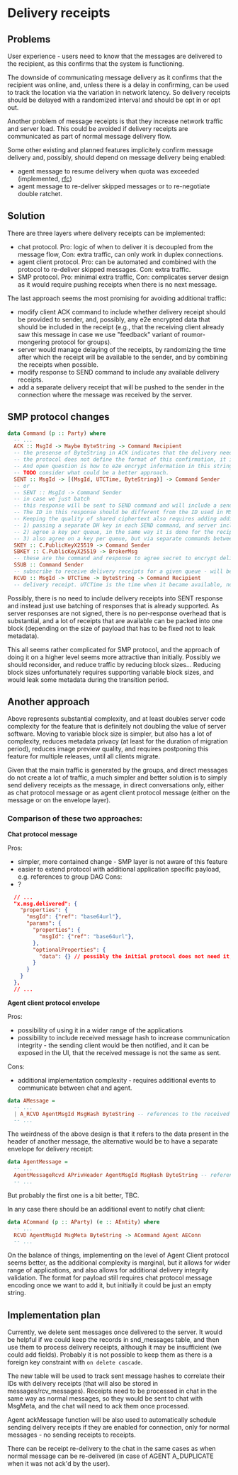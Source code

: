 # Delivery receipts

## Problems

User experience - users need to know that the messages are delivered to the recipient, as this confirms that the system is functioning.

The downside of communicating message delivery as it confirms that the recipient was online, and, unless there is a delay in confirming, can be used to track the location via the variation in network latency. So delivery receipts should be delayed with a randomized interval and should be opt in or opt out.

Another problem of message receipts is that they increase network traffic and server load. This could be avoided if delivery receipts are communicated as part of normal message delivery flow.

Some other existing and planned features implicitely confirm message delivery and, possibly, should depend on message delivery being enabled:
- agent message to resume delivery when quota was exceeded (implemented, [rfc](./2022-12-27-queue-quota.md))
- agent message to re-deliver skipped messages or to re-negotiate double ratchet.

## Solution

There are three layers where delivery receipts can be implemented:
- chat protocol. Pro: logic of when to deliver it is decoupled from the message flow, Con: extra traffic, can only work in duplex connections.
- agent client protocol. Pro: can be automated and combined with the protocol to re-deliver skipped messages. Con: extra traffic.
- SMP protocol. Pro: minimal extra traffic, Con: complicates server design as it would require pushing receipts when there is no next message.

The last approach seems the most promising for avoiding additional traffic:
- modify client ACK command to include whether delivery receipt should be provided to sender, and, possibly, any e2e encrypted data that should be included in the receipt (e.g., that the receiving client already saw this message in case we use "feedback" variant of roumor-mongering protocol for groups).
- server would manage delaying of the receipts, by randomizing the time after which the receipt will be available to the sender, and by combining the receipts when possible.
- modify response to SEND command to include any available delivery receipts.
- add a separate delivery receipt that will be pushed to the sender in the connection where the message was received by the server.

## SMP protocol changes

```haskell
data Command (p :: Party) where
  -- ...
  ACK :: MsgId -> Maybe ByteString -> Command Recipient
  -- the presense of ByteString in ACK indicates that the delivery needs to be confirmed.
  -- the protocol does not define the format of this confirmation, it is application specific, and can be -- an empty string.
  -- And open question is how to e2e encrypt information in this string - this probably can be handled on Agent client protocol level, and could be the same ratchet key that was used to encrypt and decrypt the message. The downside of this approach is that this key currently is not stored, and storing it requires additional logic to clear these keys if unused after some time.
  -- TODO consider what could be a better approach.
  SENT :: MsgId -> [(MsgId, UTCTime, ByteString)] -> Command Sender
  -- or
  -- SENT :: MsgId -> Command Sender
  -- in case we just batch
  -- this response will be sent to SEND command and will include a sender's message ID generated by the server (currently it does not exist), and posibly an empty list of delivery receipts with the same message IDs as in responses to SEND, timestamps when these receipts became available, and e2e encrypted ByteString passed in ACK command.
  -- The ID in this response should be different from the ID used in MSG, to keep the promise of not having shared identifiers in sent/received traffic even inside TLS tunnel.
  -- Keeping the quality of shared ciphertext also requires adding additional encryption layer between the server and the sender, this can be achieved in one of two ways:
  -- 1) passing a separate DH key in each SEND command, and server including additional DH key in each SENT response, with computed DH secret per message later used to encrypt and decrypt the delivery receipt payloads. This is probably a bad idea as it would increase a cryptographic load on both the server and the client.
  -- 2) agree a key per queue, in the same way it is done for the recipient. Possibly, it requires additional DH key in confirmation message that the recipient then uses to secure the queue, and passing this key in KEY (secure queue) command. The response to this secure command would the include server's DH key returned to the recipient that would be passed to the sender in HELLO message. Even though recipient could observe both public DH keys, they won't know the computed shared secret. Recipient that controls the server could perform MITM attack on this key exchange, but it doesn't give any benefit over what recipient can do when they have access to the server - the threat model remains the same. The downside of this approach is that it also requires additional changes in client protocol level (confirmation message format and HELLO message).
  -- 3) also agree on a key per queue, but via separate commands between the sender and the server, once the sender was notified that the queue is secured. This approach is probably better, and the server would simply delay the delivery of delivery receipts until the shared secret is agreed.
  SKEY :: C.PublicKeyX25519 -> Command Sender
  SBKEY :: C.PublicKeyX25519 -> BrokerMsg
  -- these are the command and response to agree secret to encrypt delivery receipt payloads for option 3
  SSUB :: Command Sender
  -- subscribe to receive delivery receipts for a given queue - will be sent when the conversation is opened (unless there is an active subscription already), not all queues at once, and won't be re-subscribed on losing the server connection (TBC).
  RCVD :: MsgId -> UTCTime -> ByteString -> Command Recipient
  -- delivery receipt. UTCTime is the time when it became available, not the time when ACK was sent by the recipient, to avoid leaking location via network latency.
```

Possibly, there is no need to include delivery receipts into SENT response and instead just use batching of responses that is already supported. As server responses are not signed, there is no per-response overhead that is substantial, and a lot of receipts that are available can be packed into one block (depending on the size of payload that has to be fixed not to leak metadata).

This all seems rather complicated for SMP protocol, and the approach of doing it on a higher level seems more attractive than initially. Possibly we should reconsider, and reduce traffic by reducing block sizes... Reducing block sizes unfortunately requires supporting variable block sizes, and would leak some metadata during the transition period.

## Another approach

Above represents substantial complexity, and at least doubles server code complexity for the feature that is definitely not doubling the value of server software. Moving to variable block size is simpler, but also has a lot of complexity, reduces metadata privacy (at least for the duration of migration period), reduces image preview quality, and requires postponing this feature for multiple releases, until all clients migrate.

Given that the main traffic is generated by the groups, and direct messages do not create a lot of traffic, a much simpler and better solution is to simply send delivery receipts as the message, in direct conversations only, either as chat protocol message or as agent client protocol message (either on the message or on the envelope layer).

### Comparison of these two approaches:

**Chat protocol message**

Pros:
- simpler, more contained change - SMP layer is not aware of this feature
- easier to extend protocol with additional application specific payload, e.g. references to group DAG
Cons:
- ?

```json
  // ...
  "x.msg.delivered": {
    "properties": {
      "msgId": {"ref": "base64url"},
      "params": {
        "properties": {
          "msgId": {"ref": "base64url"},
        },
        "optionalProperties": {
          "data": {} // possibly the initial protocol does not need it, with JSON can be added later
        }
      }
    }
  },
  // ...
```

**Agent client protocol envelope**

Pros:
- possibility of using it in a wider range of the applications
- possibility to include received message hash to increase communication integrity - the sending client would be then notified, and it can be exposed in the UI, that the received message is not the same as sent.

Cons:
- additional implementation complexity - requires additional events to communicate between chat and agent.

```haskell
data AMessage =
  -- ...
  | A_RCVD AgentMsgId MsgHash ByteString -- references to the received message
  -- ...
```

The weirdness of the above design is that it refers to the data present in the header of another message, the alternative would be to have a separate envelope for delivery receipt:

```haskell
data AgentMessage =
  -- ...
  AgentMessageRcvd APrivHeader AgentMsgId MsgHash ByteString -- references to the received message
  -- ...
```

But probably the first one is a bit better, TBC.

In any case there should be an additional event to notify chat client:

```haskell
data ACommand (p :: AParty) (e :: AEntity) where
  -- ...
  RCVD AgentMsgId MsgMeta ByteString -> ACommand Agent AEConn
  -- ...
```

On the balance of things, implementing on the level of Agent Client protocol seems better, as the additional complexity is marginal, but it allows for wider range of applications, and also allows for additional delivery integrity validation. The format for payload still requires chat protocol message encoding once we want to add it, but initially it could be just an empty string.

## Implementation plan

Currently, we delete sent messages once delivered to the server. It would be helpful if we could keep the records in snd_messages table, and then use them to process delivery receipts, although it may be insufficient (we could add fields). Probably it is not possible to keep them as there is a foreign key constraint with `on delete cascade`.

The new table will be used to track sent message hashes to correlate their IDs with delivery receipts (that will also be stored in messages/rcv_messages). Receipts need to be processed in chat in the same way as normal messages, so they would be sent to chat with MsgMeta, and the chat will need to ack them once processed.

Agent ackMessage function will be also used to automatically schedule sending delivery receipts if they are enabled for connection, only for normal messages - no sending receipts to receipts.

There can be receipt re-delivery to the chat in the same cases as when normal message can be re-delivered (in case of AGENT A_DUPLICATE when it was not ack'd by the user).
